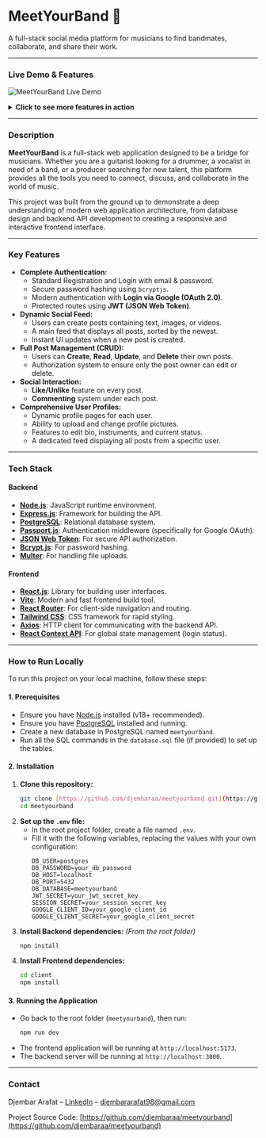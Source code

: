 # MeetYourBand 🎸

A full-stack social media platform for musicians to find bandmates, collaborate, and share their work.

---

### Live Demo & Features

![MeetYourBand Live Demo](https://qrswqbfuolwuqvfsonia.supabase.co/storage/v1/object/public/asset//djembaraa%20web%20gif2.gif)

<details>
<summary><strong>Click to see more features in action</strong></summary>
  
| Feature | Demo |
|---|---|
| **User Profile & Post Feed** | ![User Profile Feed](https://qrswqbfuolwuqvfsonia.supabase.co/storage/v1/object/public/asset//djembaraa%20web%20gif6.gif) |
| **Google & Standard Login** | ![Authentication Flow](https://qrswqbfuolwuqvfsonia.supabase.co/storage/v1/object/public/asset//djembaraa%20web%20gif.gif) |
| **Create & Upload Media** | ![Create Post with Media](https://qrswqbfuolwuqvfsonia.supabase.co/storage/v1/object/public/asset//djembaraa%20web%20gif2.gif) |
| **Like & Comment Interaction** | ![Like and Comment](https://qrswqbfuolwuqvfsonia.supabase.co/storage/v1/object/public/asset//djembaraa%20web%20gif3.gif) |
| **Edit & Delete Posts** | ![Edit and Delete](https://qrswqbfuolwuqvfsonia.supabase.co/storage/v1/object/public/asset//djembaraa%20web%20gif4.gif) |

</details>

---

### Description

**MeetYourBand** is a full-stack web application designed to be a bridge for musicians. Whether you are a guitarist looking for a drummer, a vocalist in need of a band, or a producer searching for new talent, this platform provides all the tools you need to connect, discuss, and collaborate in the world of music.

This project was built from the ground up to demonstrate a deep understanding of modern web application architecture, from database design and backend API development to creating a responsive and interactive frontend interface.

---

### Key Features

-   **Complete Authentication:**
    -   Standard Registration and Login with email & password.
    -   Secure password hashing using `bcryptjs`.
    -   Modern authentication with **Login via Google (OAuth 2.0)**.
    -   Protected routes using **JWT (JSON Web Token)**.
-   **Dynamic Social Feed:**
    -   Users can create posts containing text, images, or videos.
    -   A main feed that displays all posts, sorted by the newest.
    -   Instant UI updates when a new post is created.
-   **Full Post Management (CRUD):**
    -   Users can **Create**, **Read**, **Update**, and **Delete** their own posts.
    -   Authorization system to ensure only the post owner can edit or delete.
-   **Social Interaction:**
    -   **Like/Unlike** feature on every post.
    -   **Commenting** system under each post.
-   **Comprehensive User Profiles:**
    -   Dynamic profile pages for each user.
    -   Ability to upload and change profile pictures.
    -   Features to edit bio, instruments, and current status.
    -   A dedicated feed displaying all posts from a specific user.

---

### Tech Stack

#### Backend
-   **[Node.js](https://nodejs.org/)**: JavaScript runtime environment.
-   **[Express.js](https://expressjs.com/)**: Framework for building the API.
-   **[PostgreSQL](https://www.postgresql.org/)**: Relational database system.
-   **[Passport.js](https://www.passportjs.org/)**: Authentication middleware (specifically for Google OAuth).
-   **[JSON Web Token](https://jwt.io/)**: For secure API authorization.
-   **[Bcrypt.js](https://www.npmjs.com/package/bcryptjs)**: For password hashing.
-   **[Multer](https://www.npmjs.com/package/multer)**: For handling file uploads.

#### Frontend
-   **[React.js](https://react.dev/)**: Library for building user interfaces.
-   **[Vite](https://vitejs.dev/)**: Modern and fast frontend build tool.
-   **[React Router](https://reactrouter.com/)**: For client-side navigation and routing.
-   **[Tailwind CSS](https://tailwindcss.com/)**: CSS framework for rapid styling.
-   **[Axios](https://axios-http.com/)**: HTTP client for communicating with the backend API.
-   **[React Context API](https://react.dev/reference/react/useContext)**: For global state management (login status).

---

### How to Run Locally

To run this project on your local machine, follow these steps:

#### 1. Prerequisites
-   Ensure you have [Node.js](https://nodejs.org/) installed (v18+ recommended).
-   Ensure you have [PostgreSQL](https://www.postgresql.org/download/) installed and running.
-   Create a new database in PostgreSQL named `meetyourband`.
-   Run all the SQL commands in the `database.sql` file (if provided) to set up the tables.

#### 2. Installation
1.  **Clone this repository:**
    ```bash
    git clone [https://github.com/djembaraa/meetyourband.git](https://github.com/djembaraa/meetyourband.git)
    cd meetyourband
    ```
2.  **Set up the `.env` file:**
    -   In the root project folder, create a file named `.env`.
    -   Fill it with the following variables, replacing the values with your own configuration:
        ```env
        DB_USER=postgres
        DB_PASSWORD=your_db_password
        DB_HOST=localhost
        DB_PORT=5432
        DB_DATABASE=meetyourband
        JWT_SECRET=your_jwt_secret_key
        SESSION_SECRET=your_session_secret_key
        GOOGLE_CLIENT_ID=your_google_client_id
        GOOGLE_CLIENT_SECRET=your_google_client_secret
        ```
3.  **Install Backend dependencies:**
    *(From the root folder)*
    ```bash
    npm install
    ```
4.  **Install Frontend dependencies:**
    ```bash
    cd client
    npm install
    ```

#### 3. Running the Application
-   Go back to the root folder (`meetyourband`), then run:
    ```bash
    npm run dev
    ```
-   The frontend application will be running at `http://localhost:5173`.
-   The backend server will be running at `http://localhost:3000`.

---
### Contact
Djembar Arafat – [LinkedIn](https://www.linkedin.com/in/djembar-arafat-9a6602178/) – [djembararafat98@gmail.com](mailto:djembararafat98@gmail.com)

Project Source Code: [https://github.com/djembaraa/meetyourband](https://github.com/djembaraa/meetyourband)
